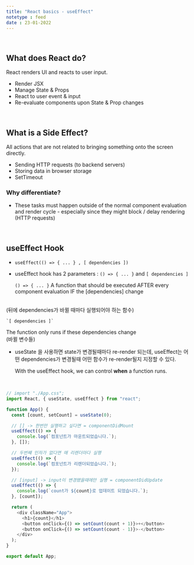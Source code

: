 ```yaml
---
title: "React basics - useEffect"
notetype : feed
date : 23-01-2022
---
```


<br />

## What does React do?

React renders UI and reacts to user input.
- Render JSX
- Manage State & Props
- React to user event & input
- Re-evaluate components upon State & Prop changes

<br />

## What is a Side Effect?

All actions that are not related to bringing something onto the screen directly.
- Sending HTTP requests (to backend servers)
- Storing data in browser storage
- SetTimeout

### Why differentiate?

- These tasks must happen outside of the normal component evaluation and render cycle - especially since they might block / delay rendering (HTTP requests)

<br />

## useEffect Hook

- `useEffect(() => { ... } , [ dependencies ])`
- useEffect hook has 2 parameters : `() => { ... }` and `[ dependencies ]`


    `() => { ... }`
A function that should be executed AFTER every component evaluation IF the [dependencies] change 
<br />
(뒤에 dependencies가 바뀔 때마다 실행되어야 하는 함수)
<br />


    `[ dependencies ]`
The function only runs if these dependencies change
<br />
(바뀔 변수들)


- useState 을 사용하면 state가 변경될때마다 re-render 되는데, useEffect는 어떤 dependencies가 변경될때 어떤 함수가 re-render될지 지정할 수 있다. 

    With the useEffect hook, we can control **when** a function runs.
<br />

```js
// import "./App.css";
import React, { useState, useEffect } from "react";

function App() {
  const [count, setCount] = useState(0);

  // [] -> 한번만 실행하고 싶다면 = componentDidMount
  useEffect(() => {
    console.log(`컴포넌트가 마운트되었습니다.`);
  }, []);

  // 두번쨰 인자가 없다면 매 리렌더마다 실행
  useEffect(() => {
    console.log(`컴포넌트가 리렌더되었습니다.`);
  });

  // [input] -> input이 변경됐을때에만 실행 = componentDidUpdate
  useEffect(() => {
    console.log(`count가 ${count}로 업데이트 되었습니다.`);
  }, [count]);

  return (
    <div className="App">
      <h1>{count}</h1>
      <button onClick={() => setCount(count + 1)}>+</button>
      <button onClick={() => setCount(count - 1)}>-</button>
    </div>
  );
}

export default App;
```
